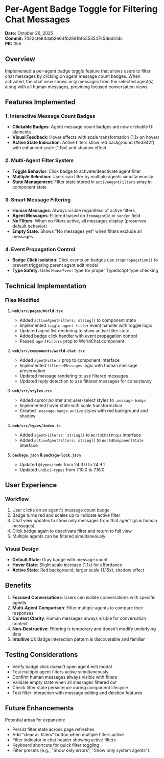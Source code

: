 # Per-Agent Badge Toggle for Filtering Chat Messages

**Date:** October 26, 2025  
**Commit:** 7022cfe84dab2e64fb2891bfb553547c5ddd61dc  
**PR:** #55

## Overview

Implemented a per-agent badge toggle feature that allows users to filter chat messages by clicking on agent message count badges. When activated, the chat view shows only messages from the selected agent(s) along with all human messages, providing focused conversation views.

## Features Implemented

### 1. Interactive Message Count Badges
- **Clickable Badges**: Agent message count badges are now clickable UI elements
- **Visual Feedback**: Hover effects with scale transformation (1.1x on hover)
- **Active State Indication**: Active filters show red background (#e3342f) with enhanced scale (1.15x) and shadow effect

### 2. Multi-Agent Filter System
- **Toggle Behavior**: Click badge to activate/deactivate agent filter
- **Multiple Selection**: Users can filter by multiple agents simultaneously
- **State Management**: Filter state stored in `activeAgentFilters` array in component state

### 3. Smart Message Filtering
- **Human Messages**: Always visible regardless of active filters
- **Agent Messages**: Filtered based on `fromAgentId` or `sender` field
- **No Filters**: When no filters active, all messages display (preserves default behavior)
- **Empty State**: Shows "No messages yet" when filters exclude all messages

### 4. Event Propagation Control
- **Badge Click Isolation**: Click events on badges use `stopPropagation()` to prevent triggering parent agent edit modal
- **Type Safety**: Uses `MouseEvent` type for proper TypeScript type checking

## Technical Implementation

### Files Modified

1. **`web/src/pages/World.tsx`**
   - Added `activeAgentFilters: string[]` to component state
   - Implemented `toggle-agent-filter` event handler with toggle logic
   - Updated agent list rendering to show active filter state
   - Added badge click handler with event propagation control
   - Passed `agentFilters` prop to WorldChat component

2. **`web/src/components/world-chat.tsx`**
   - Added `agentFilters` prop to component interface
   - Implemented `filteredMessages` logic with human message preservation
   - Updated message rendering to use filtered messages
   - Updated reply detection to use filtered messages for consistency

3. **`web/src/styles.css`**
   - Added cursor pointer and user-select styles to `.message-badge`
   - Implemented hover state with scale transformation
   - Created `.message-badge.active` styles with red background and shadow

4. **`web/src/types/index.ts`**
   - Added `agentFilters?: string[]` to `WorldChatProps` interface
   - Added `activeAgentFilters: string[]` to `WorldComponentState` interface

5. **`package.json` & `package-lock.json`**
   - Updated `@types/node` from 24.3.0 to 24.9.1
   - Updated `undici-types` from 7.10.0 to 7.16.0

## User Experience

### Workflow
1. User clicks on an agent's message count badge
2. Badge turns red and scales up to indicate active filter
3. Chat view updates to show only messages from that agent (plus human messages)
4. Click badge again to deactivate filter and return to full view
5. Multiple agents can be filtered simultaneously

### Visual Design
- **Default State**: Gray badge with message count
- **Hover State**: Slight scale increase (1.1x) for affordance
- **Active State**: Red background, larger scale (1.15x), shadow effect

## Benefits

1. **Focused Conversations**: Users can isolate conversations with specific agents
2. **Multi-Agent Comparison**: Filter multiple agents to compare their responses
3. **Context Clarity**: Human messages always visible for conversation context
4. **Non-Destructive**: Filtering is temporary and doesn't modify underlying data
5. **Intuitive UI**: Badge interaction pattern is discoverable and familiar

## Testing Considerations

- Verify badge click doesn't open agent edit modal
- Test multiple agent filters active simultaneously
- Confirm human messages always visible with filters
- Validate empty state when all messages filtered out
- Check filter state persistence during component lifecycle
- Test filter interaction with message editing and deletion features

## Future Enhancements

Potential areas for expansion:
- Persist filter state across page refreshes
- Add "clear all filters" button when multiple filters active
- Filter indicator in chat header showing active filters
- Keyboard shortcuts for quick filter toggling
- Filter presets (e.g., "Show only errors", "Show only system agents")
